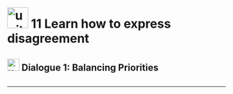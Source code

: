 # <img width="48" height="48" src="https://img.icons8.com/emoji/48/united-kingdom-emoji.png" alt="united-kingdom-emoji"/>  11 Learn how to express disagreement

## <img width="28" height="28" src="https://img.icons8.com/emoji/28/united-kingdom-emoji.png" alt="united-kingdom-emoji"/> Dialogue 1: Balancing Priorities


```

```

---
